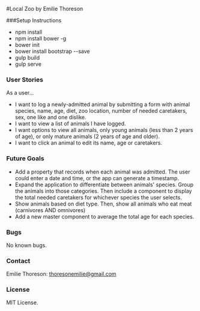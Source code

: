#Local Zoo
by Emilie Thoreson

###Setup Instructions

* npm install
* npm install bower -g
* bower init
* bower install bootstrap --save
* gulp build
* gulp serve

### User Stories

As a user…

* I want to log a newly-admitted animal by submitting a form with animal species, name, age, diet, zoo location, number of needed caretakers, sex, one like and one dislike.
* I want to view a list of animals I have logged.
* I want options to view all animals, only young animals (less than 2 years of age), or only mature animals (2 years of age and older).
* I want to click an animal to edit its name, age or caretakers.

### Future Goals

* Add a property that records when each animal was admitted. The user could enter a date and time, or the app can generate a timestamp.
* Expand the application to differentiate between animals' species. Group the animals into those categories. Then include a component to display the total needed caretakers for whichever species the user selects.
* Show animals based on diet type. Then, show all animals who eat meat (carnivores AND omnivores)
* Add a new master component to average the total age for each species.

### Bugs

No known bugs.

### Contact

Emilie Thoreson: thoresonemilie@gmail.com

### License

MIT License.
